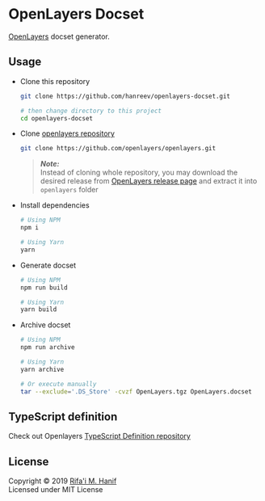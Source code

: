 OpenLayers Docset
=================

[OpenLayers](https://openlayers.org/) docset generator.



## Usage

- Clone this repository
  ```bash
  git clone https://github.com/hanreev/openlayers-docset.git

  # then change directory to this project
  cd openlayers-docset
  ```
- Clone [openlayers repository](https://github.com/openlayers/openlayers)
  ```bash
  git clone https://github.com/openlayers/openlayers.git
  ```
  > ***Note:***  
  > Instead of cloning whole repository, you may download the desired release from [OpenLayers release page](https://github.com/openlayers/openlayers/releases) and extract it into `openlayers` folder
- Install dependencies
  ```bash
  # Using NPM
  npm i

  # Using Yarn
  yarn
  ```
- Generate docset
  ```bash
  # Using NPM
  npm run build

  # Using Yarn
  yarn build
  ```
- Archive docset
  ```bash
  # Using NPM
  npm run archive

  # Using Yarn
  yarn archive

  # Or execute manually
  tar --exclude='.DS_Store' -cvzf OpenLayers.tgz OpenLayers.docset
  ```



## TypeScript definition

Check out Openlayers [TypeScript Definition repository](https://github.com/hanreev/types-ol)



## License

Copyright &copy; 2019 [Rifa'i M. Hanif](https://github.com/hanreev)  
Licensed under MIT License
